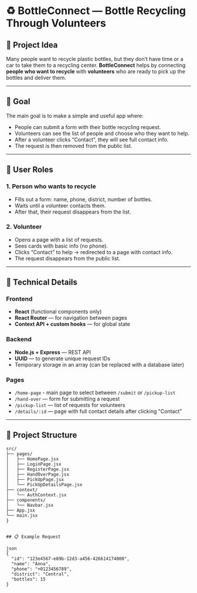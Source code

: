 # ♻️ BottleConnect — Bottle Recycling Through Volunteers

## 🧠 Project Idea

Many people want to recycle plastic bottles, but they don’t have time or a car to take them to a recycling center. **BottleConnect** helps by connecting **people who want to recycle** with **volunteers** who are ready to pick up the bottles and deliver them.

---

## 🎯 Goal

The main goal is to make a simple and useful app where:

- People can submit a form with their bottle recycling request.
- Volunteers can see the list of people and choose who they want to help.
- After a volunteer clicks “Contact”, they will see full contact info.
- The request is then removed from the public list.

---

## 👥 User Roles

### 1. Person who wants to recycle

- Fills out a form: name, phone, district, number of bottles.
- Waits until a volunteer contacts them.
- After that, their request disappears from the list.

### 2. Volunteer

- Opens a page with a list of requests.
- Sees cards with basic info (no phone).
- Clicks “Contact” to help → redirected to a page with contact info.
- The request disappears from the public list.

---

## 🔧 Technical Details

### Frontend

- **React** (functional components only)
- **React Router** — for navigation between pages
- **Context API + custom hooks** — for global state

### Backend

- **Node.js + Express** — REST API
- **UUID** — to generate unique request IDs
- Temporary storage in an array (can be replaced with a database later)

### Pages

- `/home-page` - main page to select between `/submit` or `/pickup-list`
- `/hand-over` — form for submitting a request
- `/pickup-list` — list of requests for volunteers
- `/details/:id` — page with full contact details after clicking "Contact"

---

## 📁 Project Structure

```{
src/
├── pages/
│   ├── HomePage.jsx
│   ├── LoginPage.jsx
│   ├── RegisterPage.jsx
│   ├── HandOverPage.jsx
│   ├── PickUpPage.jsx
│   └── PickUpDetailsPage.jsx
├── context/
│   └── AuthContext.jsx
├── components/
│   └── Navbar.jsx
├── App.jsx
└── main.jsx
}


## 📋 Example Request

json
{
  "id": "123e4567-e89b-12d3-a456-426614174000",
  "name": "Anna",
  "phone": "+0123456789",
  "district": "Central",
  "bottles": 15
}

